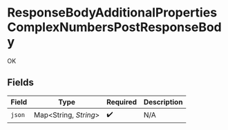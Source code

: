 # ResponseBodyAdditionalPropertiesComplexNumbersPostResponseBody

OK


## Fields

| Field                 | Type                  | Required              | Description           |
| --------------------- | --------------------- | --------------------- | --------------------- |
| `json`                | Map<String, *String*> | :heavy_check_mark:    | N/A                   |